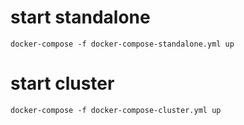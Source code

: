 # start standalone

```
docker-compose -f docker-compose-standalone.yml up
```

# start cluster

```
docker-compose -f docker-compose-cluster.yml up
```
